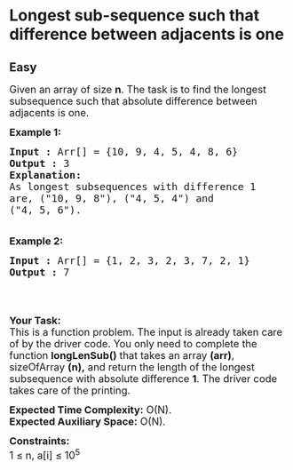 # Longest sub-sequence such that difference between adjacents is one
## Easy
<div class="problems_problem_content__Xm_eO"><p><span style="font-size:18px">Given an array of size <strong>n</strong>. The task is to find the longest subsequence such that absolute difference between adjacents is one.</span></p>

<p><span style="font-size:18px"><strong>Example 1:</strong></span></p>

<pre><span style="font-size:18px"><strong>Input :</strong> Arr[] = {10, 9, 4, 5, 4, 8, 6}
<strong>Output :</strong> 3
<strong>Explanation:
</strong>As longest subsequences with difference 1 
are, ("10, 9, 8"), ("4, 5, 4") and 
("4, 5, 6"). 

</span></pre>

<p><span style="font-size:18px"><strong>Example 2:</strong></span></p>

<pre><span style="font-size:18px"><strong>Input :</strong> Arr[] = {1, 2, 3, 2, 3, 7, 2, 1}
<strong>Output :</strong> 7

</span></pre>

<p>&nbsp;</p>

<p><span style="font-size:18px"><strong>Your Task:</strong><br>
This is a function problem. The input is already taken care of by the driver code. You only need to complete the function <strong>longLenSub()</strong> that takes an array <strong>(arr)</strong>, sizeOfArray&nbsp;<strong>(n),</strong> and return the length of the longest subsequence with absolute difference <strong>1</strong>. The driver code takes care of the printing.</span></p>

<p><span style="font-size:18px"><strong>Expected Time Complexity:</strong>&nbsp;O(N).<br>
<strong>Expected Auxiliary Space:</strong>&nbsp;O(N).</span></p>

<p><span style="font-size:18px"><strong>Constraints:&nbsp;</strong><br>
1 ≤ n, a[i] ≤ 10<sup>5</sup></span></p>
</div>